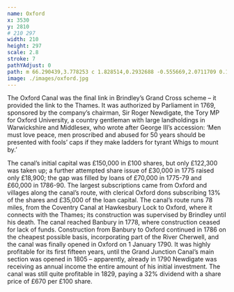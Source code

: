 ```yaml
---
name: Oxford
x: 3530
y: 2810
# 210 297
width: 210
height: 297
scale: 2.8
stroke: 7
pathYAdjust: 0
path: m 66.290439,3.778253 c 1.828514,0.2932688 -0.555669,2.0711709 0.154419,2.462361 0.699343,0.3852701 2.174447,2.065229 3.047317,2.6873411 3.211762,2.2890869 2.325301,0.9067018 4.272294,0.573722 1.714502,-0.2932188 2.63732,-1.5285801 3.388131,-1.472986 1.210642,0.089643 1.769954,0.9949164 2.707881,0.7813253 0.822173,-0.1872309 1.834401,-1.7690025 4.461205,0.069976 1.028376,0.5242209 1.526661,2.0400866 2.375149,2.7357276 0.872034,1.769328 1.263014,4.147865 2.33145,4.844924 1.478679,0.473808 1.209852,-0.522017 4.594298,1.802637 2.889389,1.78761 1.089466,5.380843 2.60679,6.974145 1.278379,1.342392 2.418884,0.861091 3.30368,0.07096 1.046737,-0.934745 3.141247,2.402436 4.868387,2.486891 1.55034,0.07581 1.54049,-0.654755 2.42412,-0.441841 2.30402,0.555159 3.77359,3.102813 5.51189,4.177461 0.80968,0.500557 4.84949,0.04614 6.872,0.585569 1.51695,0.404585 6.71656,5.439008 6.87548,5.972864 1.03656,3.482096 2.34656,1.653606 3.12212,2.45138 0.55543,0.571348 2.10107,2.053162 3.77067,3.772636 0.76303,0.785832 -0.846,2.671354 -1.45893,4.588418 -0.80831,2.528163 -4.97152,3.11327 -6.77426,5.274339 -0.82885,0.993599 -1.90081,2.873244 -1.40749,4.19723 0.62595,1.679966 0.34884,8.267135 2.77454,7.561443 0.90459,-0.263165 2.7477,4.077974 2.58212,4.631112 -1.44297,2.891713 -4.8549,4.247578 -8.06562,5.394049 -0.82777,0.295575 -0.32486,1.822095 -1.64355,2.634904 -0.7294,0.449583 -3.26371,2.517852 -3.46095,3.342489 -0.44191,1.847591 -3.02311,1.27538 -4.51167,2.109117 -4.42866,2.480479 -5.64259,0.442111 -8.42796,1.666767 -0.56556,0.248661 -4.182228,2.745698 -4.50918,3.903735 -0.248337,0.879588 1.672849,0.657528 2.01846,1.981763 0.33624,1.288334 -0.557777,5.15845 0.31099,6.632188 0.68733,1.165953 2.0208,0.145303 2.18963,0.972639 0.30879,2.242791 -1.90544,1.849051 -2.32779,3.622891 -0.13575,0.5701 1.52169,-4.3e-4 2.16933,0.84919 0.41456,0.54385 -2.01592,2.98856 -1.40745,3.45129 1.10183,0.83791 -1.596403,1.06647 -0.17637,3.28997 0.24806,0.3884 -0.944562,1.08583 -0.67235,2.22871 0.39212,1.64629 -2.851842,0.56236 -2.598463,0.33639 1.908292,-1.70188 -2.053059,-2.31132 -3.594079,-1.98762 -0.237001,0.0498 -6.906538,0.47895 -2.342544,1.84828 1.77029,0.53114 3.720062,-1.60165 2.142433,3.9218 -0.454887,1.59261 -4.419163,1.5462 -4.198628,3.24513 0.120793,0.93053 4.338415,3.56137 5.117774,3.55272 1.367818,-0.0152 1.015758,1.01485 1.973453,2.04449 1.157785,0.95603 3.542544,0.17063 4.317824,1.16062 0.77302,0.90201 1.1184,1.15886 1.38012,3.07547 0.22498,1.64757 -0.33279,2.31615 -0.0164,4.08768 0.26014,1.45677 1.75644,2.78321 2.19443,4.21418 0.58092,1.70964 -1.28112,5.42789 -0.72238,7.38451 0.16647,0.49276 1.99488,1.73141 1.20834,2.54399 -2.11528,2.18529 -4.05812,4.29024 -2.7417,8.43325 0.25412,0.79976 -2.814676,1.18881 -3.070879,1.66023 -0.4195,0.77189 -0.51479,4.25248 0.03497,5.75465 0.327231,0.89412 0.979989,1.75822 1.269879,2.80416 0.20998,0.75767 3.21489,3.11734 4.18697,4.6372 0.77457,1.21104 1.49379,-0.11681 2.93491,2.1621 0.61318,0.96966 0.19833,2.68849 1.38861,4.87103 0.31656,0.58046 1.60925,0.48488 1.9756,1.1693 0.34491,0.64436 -0.053,1.76968 0.71117,2.55741 0.54718,0.56406 1.53973,1.62367 0.90619,1.96449 -1.66842,0.89754 -3.05543,0.53406 -0.0604,3.17632 0.16538,0.1459 -0.19823,0.46291 -0.17327,1.7551 0.0412,2.1308 0.49174,5.24074 1.43621,7.06785 0.42114,0.8147 -0.0787,3.26349 0.15667,4.08747 0.25275,0.88485 -0.29268,0.779 -0.74309,1.72516 -0.33546,0.70469 -1.23236,0.0745 -1.23236,0.74779 0,1.08414 1.94248,1.94363 1.44409,2.99046 -0.6809,3.44081 -3.97393,2.33942 -3.36865,4.1405 0.95181,2.30371 -1.00198,4.27663 -0.48043,4.82033 1.32669,1.38308 2.88776,2.99224 2.45099,4.82659 -0.85665,3.59776 -3.54114,1.63161 -3.84097,2.89083 -0.15688,0.65888 -0.20047,5.39335 -0.0109,6.07926 0.25831,0.93492 1.92368,2.79988 2.17204,3.84303 0.34626,1.45439 -2.15112,1.29865 -1.5623,2.74131 0.55838,1.36806 3.00164,3.46797 2.65987,4.90403 -0.36132,1.51821 -2.28444,1.22804 -2.91648,2.55558 -0.86135,1.8092 2.83899,1.96733 0.28854,3.45534 -0.62642,0.36547 -3.23437,-0.76636 -3.01577,0.45781 0.34488,1.93126 3.43546,2.19589 3.72844,4.24673 0.20289,1.42024 -3.3736,0.22958 -2.65114,2.39053 0.746,2.23139 -0.57463,1.12128 0.0438,3.25557 0.52,1.79471 -0.0216,2.62415 0.0854,3.22368 0.72772,2.64752 2.98647,3.50397 3.7222,5.09638 0.31005,0.75185 -0.35487,4.44416 -0.72118,5.58891 -0.67888,2.12157 -1.08523,3.25079 -0.009,4.53509 2.5679,1.39627 5.30926,7.64181 5.3762,8.48016 0.008,0.26339 -0.62607,1.55091 -0.52616,2.87802 0.17177,2.28174 0.62381,1.74205 1.39626,2.85224
image: ./images/oxford.jpg
---
```


The Oxford Canal was the final link in Brindley’s Grand Cross scheme – it provided the link to the Thames. It was authorized by Parliament in 1769, sponsored by the company’s chairman, Sir Roger Newdigate, the Tory MP for Oxford University, a country gentleman with large landholdings in Warwickshire and Middlesex, who wrote after George III’s accession: ‘Men must love peace, men proscribed and abused for 50 years should be presented with fools’ caps if they make ladders for tyrant Whigs to mount by.’

The canal’s initial capital was £150,000 in £100 shares, but only £122,300 was taken up; a further attempted share issue of £30,000 in 1775 raised only £18,900; the gap was filled by loans of £70,000 in 1775-79 and £60,000 in 1786-90. The largest subscriptions came from Oxford and villages along the canal’s route, with clerical Oxford dons subscribing 13% of the shares and £35,000 of the loan capital.
The canal’s route runs 78 miles, from the Coventry Canal at Hawkesbury Lock to Oxford, where it connects with the Thames; its construction was supervised by Brindley until his death. The canal reached Banbury in 1778, where construction ceased for lack of funds. Construction from Banbury to Oxford continued in 1786 on the cheapest possible basis, incorporating part of the River Cherwell, and the canal was finally opened in Oxford on 1 January 1790. It was highly profitable for its first fifteen years, until the Grand Junction Canal’s main section was opened in 1805 – apparently, already in 1790 Newdigate was receiving as annual income the entire amount of his initial investment. The canal was still quite profitable in 1829, paying a 32% dividend with a share price of £670 per £100 share.
